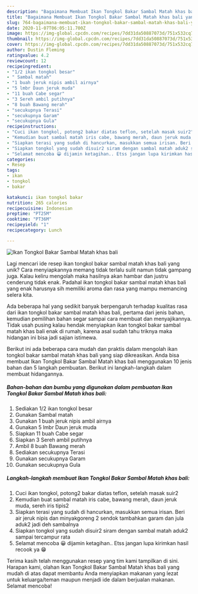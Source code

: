 ```yaml
---
description: "Bagaimana Membuat Ikan Tongkol Bakar Sambal Matah khas bali yang Lezat"
title: "Bagaimana Membuat Ikan Tongkol Bakar Sambal Matah khas bali yang Lezat"
slug: 764-bagaimana-membuat-ikan-tongkol-bakar-sambal-matah-khas-bali-yang-lezat
date: 2020-11-07T06:05:11.700Z
image: https://img-global.cpcdn.com/recipes/7dd31da50887073d/751x532cq70/ikan-tongkol-bakar-sambal-matah-khas-bali-foto-resep-utama.jpg
thumbnail: https://img-global.cpcdn.com/recipes/7dd31da50887073d/751x532cq70/ikan-tongkol-bakar-sambal-matah-khas-bali-foto-resep-utama.jpg
cover: https://img-global.cpcdn.com/recipes/7dd31da50887073d/751x532cq70/ikan-tongkol-bakar-sambal-matah-khas-bali-foto-resep-utama.jpg
author: Dustin Fleming
ratingvalue: 4.2
reviewcount: 12
recipeingredient:
- "1/2 ikan tongkol besar"
- " Sambal matah"
- "1 buah jeruk nipis ambil airnya"
- "5 lmbr Daun jeruk muda"
- "11 buah Cabe segar"
- "3 Sereh ambil putihnya"
- "8 buah Bawang merah"
- "secukupnya Terasi"
- "secukupnya Garam"
- "secukupnya Gula"
recipeinstructions:
- "Cuci ikan tongkol, potong2 bakar diatas teflon, setelah masak suir2"
- "Kemudian buat sambal matah iris cabe, bawang merah, daun jeruk muda, sereh iris tipis2"
- "Siapkan terasi yang sudah di hancurkan, masukkan semua irisan. Beri air jeruk nipis dan minyakgoreng 2 sendok tambahkan garam dan jula aduk2 jadi deh sambalnya"
- "Siapkan tongkol yang sudah disuir2 siram dengan sambal matah aduk2 sampai tercampur rata"
- "Selamat mencoba 😀 dijamin ketagihan.. Etss jangan lupa kirimkan hasil recook ya 😁"
categories:
- Resep
tags:
- ikan
- tongkol
- bakar

katakunci: ikan tongkol bakar 
nutrition: 265 calories
recipecuisine: Indonesian
preptime: "PT25M"
cooktime: "PT36M"
recipeyield: "1"
recipecategory: Lunch

---
```



![Ikan Tongkol Bakar Sambal Matah khas bali](https://img-global.cpcdn.com/recipes/7dd31da50887073d/751x532cq70/ikan-tongkol-bakar-sambal-matah-khas-bali-foto-resep-utama.jpg)

Lagi mencari ide resep ikan tongkol bakar sambal matah khas bali yang unik? Cara menyiapkannya memang tidak terlalu sulit namun tidak gampang juga. Kalau keliru mengolah maka hasilnya akan hambar dan justru cenderung tidak enak. Padahal ikan tongkol bakar sambal matah khas bali yang enak harusnya sih memiliki aroma dan rasa yang mampu memancing selera kita.



Ada beberapa hal yang sedikit banyak berpengaruh terhadap kualitas rasa dari ikan tongkol bakar sambal matah khas bali, pertama dari jenis bahan, kemudian pemilihan bahan segar sampai cara membuat dan menyajikannya. Tidak usah pusing kalau hendak menyiapkan ikan tongkol bakar sambal matah khas bali enak di rumah, karena asal sudah tahu triknya maka hidangan ini bisa jadi sajian istimewa.


Berikut ini ada beberapa cara mudah dan praktis dalam mengolah ikan tongkol bakar sambal matah khas bali yang siap dikreasikan. Anda bisa membuat Ikan Tongkol Bakar Sambal Matah khas bali menggunakan 10 jenis bahan dan 5 langkah pembuatan. Berikut ini langkah-langkah dalam membuat hidangannya.

<!--inarticleads1-->

##### Bahan-bahan dan bumbu yang digunakan dalam pembuatan Ikan Tongkol Bakar Sambal Matah khas bali:

1. Sediakan 1/2 ikan tongkol besar
1. Gunakan  Sambal matah
1. Gunakan 1 buah jeruk nipis ambil airnya
1. Gunakan 5 lmbr Daun jeruk muda
1. Siapkan 11 buah Cabe segar
1. Siapkan 3 Sereh ambil putihnya
1. Ambil 8 buah Bawang merah
1. Sediakan secukupnya Terasi
1. Gunakan secukupnya Garam
1. Gunakan secukupnya Gula




<!--inarticleads2-->

##### Langkah-langkah membuat Ikan Tongkol Bakar Sambal Matah khas bali:

1. Cuci ikan tongkol, potong2 bakar diatas teflon, setelah masak suir2
1. Kemudian buat sambal matah iris cabe, bawang merah, daun jeruk muda, sereh iris tipis2
1. Siapkan terasi yang sudah di hancurkan, masukkan semua irisan. Beri air jeruk nipis dan minyakgoreng 2 sendok tambahkan garam dan jula aduk2 jadi deh sambalnya
1. Siapkan tongkol yang sudah disuir2 siram dengan sambal matah aduk2 sampai tercampur rata
1. Selamat mencoba 😀 dijamin ketagihan.. Etss jangan lupa kirimkan hasil recook ya 😁




Terima kasih telah menggunakan resep yang tim kami tampilkan di sini. Harapan kami, olahan Ikan Tongkol Bakar Sambal Matah khas bali yang mudah di atas dapat membantu Anda menyiapkan makanan yang lezat untuk keluarga/teman maupun menjadi ide dalam berjualan makanan. Selamat mencoba!
